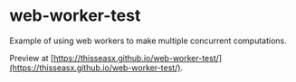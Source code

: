 # web-worker-test

Example of using web workers to make multiple concurrent computations.

Preview at [https://thisseasx.github.io/web-worker-test/](https://thisseasx.github.io/web-worker-test/).
